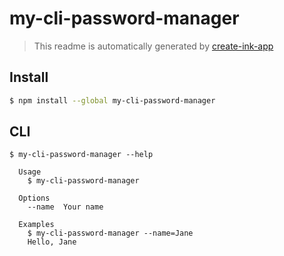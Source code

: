 # my-cli-password-manager

> This readme is automatically generated by [create-ink-app](https://github.com/vadimdemedes/create-ink-app)


## Install

```bash
$ npm install --global my-cli-password-manager
```


## CLI

```
$ my-cli-password-manager --help

  Usage
    $ my-cli-password-manager

  Options
    --name  Your name

  Examples
    $ my-cli-password-manager --name=Jane
    Hello, Jane
```

